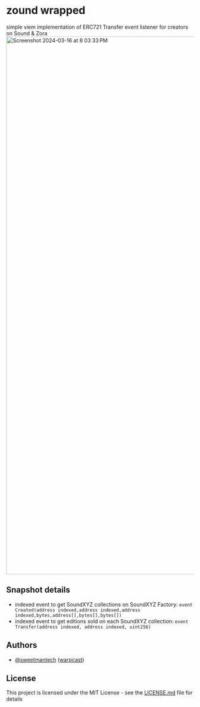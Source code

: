 # zound wrapped

simple viem implementation of ERC721 Transfer event listener for creators on Sound & Zora
<img width="1440" alt="Screenshot 2024-03-16 at 8 03 33 PM" src="https://github.com/SweetmanTech/viem-transfers/assets/23249402/7316614b-0951-4590-a35e-ff901518e8fd">

## Snapshot details

- indexed event to get SoundXYZ collections on SoundXYZ Factory: `event Created(address indexed,address indexed,address indexed,bytes,address[],bytes[],bytes[])`
- indexed event to get editions sold on each SoundXYZ collection: `event Transfer(address indexed, address indexed, uint256)`

## Authors

- [@sweetmantech](https://github.com/sweetmantech) ([warpcast](https://warpcast.com/sweetman-eth))

## License

This project is licensed under the MIT License - see the [LICENSE.md](LICENSE.md) file for details
